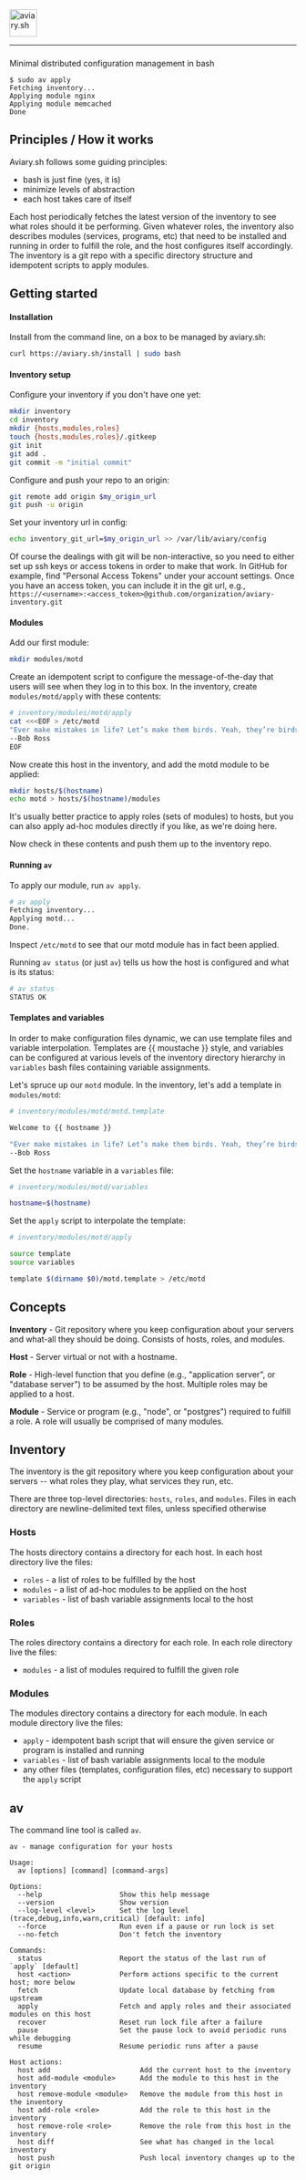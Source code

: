 <img alt="aviary.sh" src="aviary.svg" height=48>

***
###

Minimal distributed configuration management in bash

```
$ sudo av apply
Fetching inventory...
Applying module nginx
Applying module memcached
Done
```

## Principles / How it works

Aviary.sh follows some guiding principles:

- bash is just fine (yes, it is)
- minimize levels of abstraction
- each host takes care of itself

Each host periodically fetches the latest version of the inventory to see what roles should it be performing.  Given whatever roles, the inventory also describes modules (services, programs, etc) that need to be installed and running in order to fulfill the role, and the host configures itself accordingly.  The inventory is a git repo with a specific directory structure and idempotent scripts to apply modules.

## Getting started


#### Installation

Install from the command line, on a box to be managed by aviary.sh:

```bash
curl https://aviary.sh/install | sudo bash
```


#### Inventory setup

Configure your inventory if you don't have one yet:

```bash
mkdir inventory
cd inventory
mkdir {hosts,modules,roles}
touch {hosts,modules,roles}/.gitkeep
git init
git add .
git commit -m "initial commit"
```

Configure and push your repo to an origin:

```bash
git remote add origin $my_origin_url
git push -u origin
```

Set your inventory url in config:

```bash
echo inventory_git_url=$my_origin_url >> /var/lib/aviary/config
```
Of course the dealings with git will be non-interactive, so you need to either set up ssh keys or access tokens in order to make that work.  In GitHub for example, find "Personal Access Tokens" under your account settings.  Once you have an access token, you can include it in the git url, e.g., `https://<username>:<access_token>@github.com/organization/aviary-inventory.git`


#### Modules

Add our first module:

```bash
mkdir modules/motd
```

Create an idempotent script to configure the message-of-the-day that users will see when they log in to this box.  In the inventory, create `modules/motd/apply` with these contents:

```bash
# inventory/modules/motd/apply
cat <<<EOF > /etc/motd
"Ever make mistakes in life? Let’s make them birds. Yeah, they’re birds now."
--Bob Ross
EOF
```

Now create this host in the inventory, and add the motd module to be applied:

```bash
mkdir hosts/$(hostname)
echo motd > hosts/$(hostname)/modules
```

It's usually better practice to apply roles (sets of modules) to hosts, but you can also apply ad-hoc modules directly if you like, as we're doing here.

Now check in these contents and push them up to the inventory repo.

#### Running `av`

To apply our module, run `av apply`.

```bash
# av apply
Fetching inventory...
Applying motd...
Done.
```

Inspect `/etc/motd` to see that our motd module has in fact been applied.

Running `av status` (or just `av`) tells us how the host is configured and what is its status:

```bash
# av status
STATUS OK
```

#### Templates and variables

In order to make configuration files dynamic, we can use template files and variable interpolation.  Templates are {{ moustache }} style, and variables can be configured at various levels of the inventory directory hierarchy in `variables` bash files containing variable assignments.

Let's spruce up our `motd` module.  In the inventory, let's add a template in `modules/motd`:

```bash
# inventory/modules/motd/motd.template

Welcome to {{ hostname }}

"Ever make mistakes in life? Let’s make them birds. Yeah, they’re birds now."
--Bob Ross
```

Set the `hostname` variable in a `variables` file:

```bash
# inventory/modules/motd/variables

hostname=$(hostname)
```

Set the `apply` script to interpolate the template:

```bash
# inventory/modules/motd/apply

source template
source variables

template $(dirname $0)/motd.template > /etc/motd
```


## Concepts

**Inventory** - Git repository where you keep configuration about your servers and what-all they should be doing.  Consists of hosts, roles, and modules.

**Host** - Server virtual or not with a hostname.

**Role** - High-level function that you define (e.g., "application server", or "database server") to be assumed by the host.  Multiple roles may be applied to a host.

**Module** - Service or program (e.g., "node", or "postgres") required to fulfill a role.  A role will usually be comprised of many modules.


## Inventory

The inventory is the git repository where you keep configuration about your servers -- what roles they play, what services they run, etc.  

There are three top-level directories: `hosts`, `roles`, and `modules`.  Files in each directory are newline-delimited text files, unless specified otherwise

### Hosts

The hosts directory contains a directory for each host.  In each host directory live the files:
  - `roles` - a list of roles to be fulfilled by the host
  - `modules` - a list of ad-hoc modules to be applied on the host
  - `variables` - list of bash variable assignments local to the host

### Roles

The roles directory contains a directory for each role.  In each role directory live the files:
  - `modules` - a list of modules required to fulfill the given role

### Modules

The modules directory contains a directory for each module.  In each module directory live the files:
  - `apply` - idempotent bash script that will ensure the given service or program is installed and running
  - `variables` - list of bash variable assignments local to the module
  - any other files (templates, configuration files, etc) necessary to support the `apply` script


## av

The command line tool is called `av`.  

```
av - manage configuration for your hosts

Usage:
  av [options] [command] [command-args]

Options:
  --help                   Show this help message
  --version                Show version
  --log-level <level>      Set the log level (trace,debug,info,warn,critical) [default: info]
  --force                  Run even if a pause or run lock is set
  --no-fetch               Don't fetch the inventory

Commands:
  status                   Report the status of the last run of `apply` [default]
  host <action>            Perform actions specific to the current host; more below
  fetch                    Update local database by fetching from upstream
  apply                    Fetch and apply roles and their associated modules on this host 
  recover                  Reset run lock file after a failure
  pause                    Set the pause lock to avoid periodic runs while debugging
  resume                   Resume periodic runs after a pause

Host actions:
  host add                      Add the current host to the inventory
  host add-module <module>      Add the module to this host in the inventory
  host remove-module <module>   Remove the module from this host in the inventory
  host add-role <role>          Add the role to this host in the inventory
  host remove-role <role>       Remove the role from this host in the inventory
  host diff                     See what has changed in the local inventory
  host push                     Push local inventory changes up to the git origin
```

